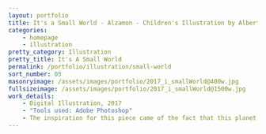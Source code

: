 ```yaml
---
layout: portfolio
title: It's a Small World - Alzamon - Children's Illustration by Alberto Gonzalez
categories: 
    - homepage
    - illustration
pretty_category: Illustration
pretty_title: It's A Small World
permalink: /portfolio/illustration/small-world
sort_number: 05
masonryimage: /assets/images/portfolio/2017_i_smallWorld@400w.jpg
fullsizeimage: /assets/images/portfolio/2017_i_smallWorld@1500w.jpg
work_details:
    - Digital Illustration, 2017
    - "Tools used: Adobe Photoshop"
    - The inspiration for this piece came of the fact that this planet is a non-stop affir, on constant change. Where there's winter on one side, there is summer on the other. While one side is having a sunny day, the other side is wrapped in the dark of the night, and so forth.
---
```


